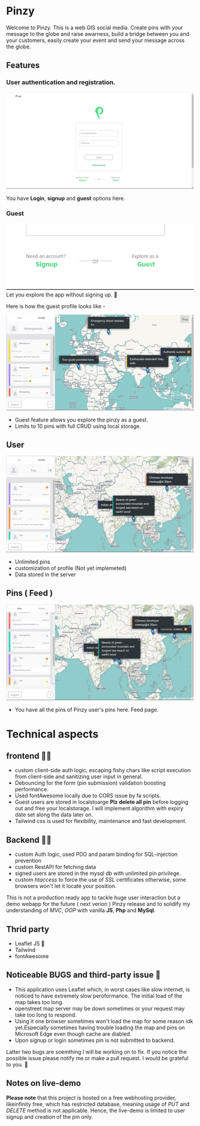 # Pinzy

Welcome to Pinzy. This is a web GIS social media. Create pins with your message to the globe and raise awarness, build a bridge between you and your customers, easily create your event and send your message across the globe.

## Features

### User authentication and registration.

![index page](./readme_assets/index.png)

You have **Login**, **signup** and **guest** options here.

### Guest

![index page](./readme_assets/guest.png)
Let you explore the app without signing up. 🚀

Here is how the guest profile looks like -

![guest profile page](./readme_assets/guest_profile.png)

- Guest feature allows you explore the pinzy as a guest.
- Limits to 10 pins with full CRUD using local storage.

## User

![user profile page](./readme_assets/user_profile.png)

- Unlimited pins
- customization of profile (Not yet implemeted)
- Data stored in the server

## Pins ( Feed )

![pins page](./readme_assets/pins.png)

- You have all the pins of Pinzy user's pins here. Feed page.

# Technical aspects

## frontend 🧑‍💻

- custom client-side auth logic, escaping fishy chars like script execution from client-side and sanitizing user input in general.
- Debouncing for the form (pin submission) validation boosting performance.
- Used fontAwesome locally due to CORS issue by fa scripts.
- Guest users are stored in localstoarge **Plz delete all pin** before logging out and free your localstorage. I will implement algorithm with expiry date set along the data later on.
- Tailwind css is used for flexibility, maintenance and fast development.

## Backend 🧑‍💻

- custom Auth logic, used PDO and param binding for SQL-injection prevention
- custom RestAPI for fetching data
- signed users are stored in the mysql db with unlimited pin privilege.
- custom _htaccess_ to force the use of _SSL_ certificates otherwise, some browsers won't let it locate your position.

This is not a production ready app to tackle huge user interaction but a demo webapp for the future ( next verion ) Pinzy release and to solidify my understanding of _MVC_, _OOP_ with vanilla **JS**, **Php** and **MySql**.

## Thrid party

- Leaflet JS 🍃
- Tailwind
- fontAwesome

## Noticeable BUGS and third-party issue 🐛

- This application uses Leaflet which, in worst cases like slow internet, is noticed to have extremely slow peroformance. The initial load of the map takes too long.
- openstreet map server may be down sometimes or your request may take too long to respond.
- Using it one browser sometimes won't load the map for some reason idk yet.Especially sometimes having trouble loading the map and pins on Microsoft Edge even though cache are diabled.
- Upon signup or login sometimes pin is not submitted to backend.

Latter two bugs are soemthing I will be working on to fix. If you notice the possible issue please notify me or make a pull request. I would be grateful to you. 🙏

## Notes on live-demo

**Please note** that this project is hosted on a free webhosting provider, likeinfinity free, which has restricted database, meaning usage of _PUT_ and _DELETE_ method is not applicable. Hence, the live-demo is limited to user signup and creation of the pin only.
